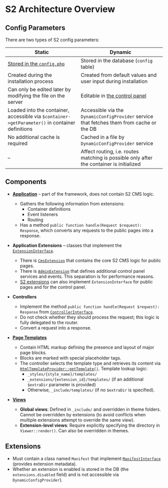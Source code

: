 # S2 Architecture Overview

## Config Parameters
There are two types of S2 config parameters:

| Static                                                                                          | Dynamic                                                                                          |
|-------------------------------------------------------------------------------------------------|--------------------------------------------------------------------------------------------------|
| [Stored in the `config.php`](https://github.com/parpalak/s2/wiki/Configuration)                 | Stored in the database (`config` table)                                                          |
| Created during the installation process                                                         | Created from default values and user input during installation                                   |
| Can only be edited later by modifying the file on the server                                    | Editable in [the control panel](https://github.com/parpalak/s2/wiki/Control-Panel#configuration) |
| Loaded into the container, accessible via `$container->getParameter()` in container definitions | Accessible via the `DynamicConfigProvider` service that fetches them from cache or the DB        |
| No additional cache is required                                                                 | Cached in a file by `DynamicConfigProvider` service                                              |
| –                                                                                               | Affect routing, i.e. routes matching is possible only after the container is initialized         |

## Components
- [**Application**](../_include/src/Framework/Application.php) – part of the framework, does not contain S2 CMS logic.
    - Gathers the following information from extensions:
        - Container definitions
        - Event listeners
        - Routing
    - Has a method `public function handle(Request $request): Response`, which converts
      any requests to the public pages into a response.

- **Application Extensions** – classes that implement the [`ExtensionInterface`](../_include/src/Framework/ExtensionInterface.php).
    - There is [`CmsExtension`](../_include/src/CmsExtension.php) that contains the core S2 CMS logic for public pages.
    - There is [`AdminExtension`](../_include/src/Admin/AdminExtension.php) that defines additional control panel services and events. This separation is for performance reasons.
    - [S2 extensions](extensions.md#s2-application-extensions) can also implement `ExtensionInterface` for public pages and for the control panel.

- **Controllers**
    - Implement the method `public function handle(Request $request): Response` from [`ControllerInterface`](../_include/src/Framework/ControllerInterface.php).
    - Do not check whether they should process the request; this logic is fully delegated to the router.
    - Convert a request into a response.

- [**Page Templates**](https://github.com/parpalak/s2/wiki/Templates)
    - Contain HTML markup defining the presence and layout of major page blocks.
    - Blocks are marked with special placeholder tags.
    - The controller selects the template type and retrieves its content via [`HtmlTemplateProvider::getTemplate()`](../_include/src/Template/HtmlTemplateProvider.php). Template lookup logic:
        - `_styles/{style_name}/templates/`
        - `_extensions/{extension_id}/templates/` (if an additional `$extraDir` parameter is provided)
        - Otherwise, `_include/templates/` (if no `$extraDir` is specified).

- [**Views**](https://github.com/parpalak/s2/wiki/Views)
    - **Global views**: Defined in `_include/` and overridden in theme folders. Cannot be overridden by extensions (to avoid conflicts when multiple extensions attempt to override the same view).
    - **Extension-level views**: Require explicitly specifying the directory in `Viewer::render()`. Can also be overridden in themes.

## Extensions
- Must contain a class named `Manifest` that implement [`ManifestInterface`](../_include/src/Extensions/ManifestInterface.php) (provides extension metadata).
- Whether an extension is enabled is stored in the DB (the `extensions.disabled` field) and is not accessible via `DynamicConfigProvider`).
